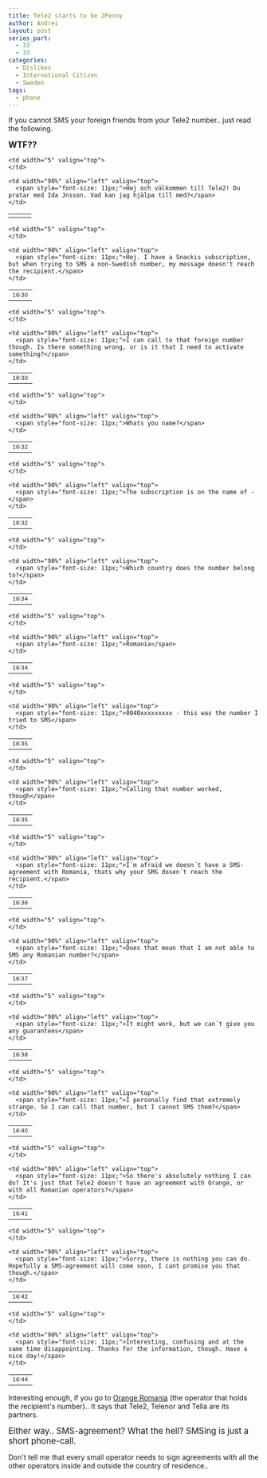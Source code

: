 ```yaml
---
title: Tele2 starts to be 2Penny
author: Andrei
layout: post
series_part:
  - 33
  - 33
categories:
  - Dislikes
  - International Citizen
  - Sweden
tags:
  - phone
---
```

If you cannot SMS your foreign friends from your Tele2 number.. just read the following.

<big><strong>WTF??</strong></big>

<table border="0" cellspacing="0" cellpadding="0" width="95%">
  <tr>
    <td width="30" align="left" valign="top">
      <span style="font-size: 11px;"> </span>
    </td>
    
    <td width="5" valign="top">
    </td>
    
    <td width="90%" align="left" valign="top">
      <span style="font-size: 11px;">Hej och välkommen till Tele2! Du pratar med Ida Jnsson. Vad kan jag hjälpa till med?</span>
    </td>
  </tr>
</table>

<table border="0" cellspacing="0" cellpadding="0" width="95%">
  <tr>
    <td width="30" align="left" valign="top">
      <span style="font-size: 11px;"> 16:30 </span>
    </td>
    
    <td width="5" valign="top">
    </td>
    
    <td width="90%" align="left" valign="top">
      <span style="font-size: 11px;">Hej. I have a Snackis subscription, but when trying to SMS a non-Swedish number, my message doesn't reach the recipient.</span>
    </td>
  </tr>
</table>

<table border="0" cellspacing="0" cellpadding="0" width="95%">
  <tr>
    <td width="30" align="left" valign="top">
      <span style="font-size: 11px;"> 16:30 </span>
    </td>
    
    <td width="5" valign="top">
    </td>
    
    <td width="90%" align="left" valign="top">
      <span style="font-size: 11px;">I can call to that foreign number though. Is there something wrong, or is it that I need to activate something?</span>
    </td>
  </tr>
</table>

<table border="0" cellspacing="0" cellpadding="0" width="95%">
  <tr>
    <td width="30" align="left" valign="top">
      <span style="font-size: 11px;"> <span>16:32</span> </span>
    </td>
    
    <td width="5" valign="top">
    </td>
    
    <td width="90%" align="left" valign="top">
      <span style="font-size: 11px;">Whats you name?</span>
    </td>
  </tr>
</table>

<table border="0" cellspacing="0" cellpadding="0" width="95%">
  <tr>
    <td width="30" align="left" valign="top">
      <span style="font-size: 11px;"> 16:32 </span>
    </td>
    
    <td width="5" valign="top">
    </td>
    
    <td width="90%" align="left" valign="top">
      <span style="font-size: 11px;">The subscription is on the name of -</span>
    </td>
  </tr>
</table>



<table border="0" cellspacing="0" cellpadding="0" width="95%">
  <tr>
    <td width="30" align="left" valign="top">
      <span style="font-size: 11px;"> <span>16:34</span> </span>
    </td>
    
    <td width="5" valign="top">
    </td>
    
    <td width="90%" align="left" valign="top">
      <span style="font-size: 11px;">Which country does the number belong to?</span>
    </td>
  </tr>
</table>

<table border="0" cellspacing="0" cellpadding="0" width="95%">
  <tr>
    <td width="30" align="left" valign="top">
      <span style="font-size: 11px;"> 16:34 </span>
    </td>
    
    <td width="5" valign="top">
    </td>
    
    <td width="90%" align="left" valign="top">
      <span style="font-size: 11px;">Romania</span>
    </td>
  </tr>
</table>

<table border="0" cellspacing="0" cellpadding="0" width="95%">
  <tr>
    <td width="30" align="left" valign="top">
      <span style="font-size: 11px;"> 16:35 </span>
    </td>
    
    <td width="5" valign="top">
    </td>
    
    <td width="90%" align="left" valign="top">
      <span style="font-size: 11px;">0040xxxxxxxxx - this was the number I tried to SMS</span>
    </td>
  </tr>
</table>

<table border="0" cellspacing="0" cellpadding="0" width="95%">
  <tr>
    <td width="30" align="left" valign="top">
      <span style="font-size: 11px;"> 16:35 </span>
    </td>
    
    <td width="5" valign="top">
    </td>
    
    <td width="90%" align="left" valign="top">
      <span style="font-size: 11px;">Calling that number worked, though</span>
    </td>
  </tr>
</table>

<table border="0" cellspacing="0" cellpadding="0" width="95%">
  <tr>
    <td width="30" align="left" valign="top">
      <span style="font-size: 11px;"> <span>16:36</span> </span>
    </td>
    
    <td width="5" valign="top">
    </td>
    
    <td width="90%" align="left" valign="top">
      <span style="font-size: 11px;">I´m afraid we doesn´t have a SMS-agreement with Romania, thats why your SMS dosen´t reach the recipient.</span>
    </td>
  </tr>
</table>

<table border="0" cellspacing="0" cellpadding="0" width="95%">
  <tr>
    <td width="30" align="left" valign="top">
      <span style="font-size: 11px;"> 16:37 </span>
    </td>
    
    <td width="5" valign="top">
    </td>
    
    <td width="90%" align="left" valign="top">
      <span style="font-size: 11px;">Does that mean that I am not able to SMS any Romanian number?</span>
    </td>
  </tr>
</table>

<table border="0" cellspacing="0" cellpadding="0" width="95%">
  <tr>
    <td width="30" align="left" valign="top">
      <span style="font-size: 11px;"> <span>16:38</span> </span>
    </td>
    
    <td width="5" valign="top">
    </td>
    
    <td width="90%" align="left" valign="top">
      <span style="font-size: 11px;">It might work, but we can´t give you any guarantees</span>
    </td>
  </tr>
</table>

<table border="0" cellspacing="0" cellpadding="0" width="95%">
  <tr>
    <td width="30" align="left" valign="top">
      <span style="font-size: 11px;"> 16:40 </span>
    </td>
    
    <td width="5" valign="top">
    </td>
    
    <td width="90%" align="left" valign="top">
      <span style="font-size: 11px;">I personally find that extremely strange. So I can call that number, but I cannot SMS them?</span>
    </td>
  </tr>
</table>

<table border="0" cellspacing="0" cellpadding="0" width="95%">
  <tr>
    <td width="30" align="left" valign="top">
      <span style="font-size: 11px;"> 16:41 </span>
    </td>
    
    <td width="5" valign="top">
    </td>
    
    <td width="90%" align="left" valign="top">
      <span style="font-size: 11px;">So there's absolutely nothing I can do? It's just that Tele2 doesn't have an agreement with Orange, or with all Romanian operators?</span>
    </td>
  </tr>
</table>

<table border="0" cellspacing="0" cellpadding="0" width="95%">
  <tr>
    <td width="30" align="left" valign="top">
      <span style="font-size: 11px;"> <span>16:42</span> </span>
    </td>
    
    <td width="5" valign="top">
    </td>
    
    <td width="90%" align="left" valign="top">
      <span style="font-size: 11px;">Sorry, there is nothing you can do. Hopefully a SMS-agreement will come soon, I cant promise you that though.</span>
    </td>
  </tr>
</table>

<table border="0" cellspacing="0" cellpadding="0" width="95%">
  <tr>
    <td width="30" align="left" valign="top">
      <span style="font-size: 11px;"> 16:44 </span>
    </td>
    
    <td width="5" valign="top">
    </td>
    
    <td width="90%" align="left" valign="top">
      <span style="font-size: 11px;">Interesting, confusing and at the same time disappointing. Thanks for the information, though. Have a nice day!</span>
    </td>
  </tr>
</table>

Interesting enough, if you go to [Orange Romania][1] (the operator that holds the recipient's number).. It says that Tele2, Telenor and Telia are its partners.

<big>Either way.. SMS-agreement? What the hell? SMSing is just a short phone-call.</big>

Don't tell me that every small operator needs to sign agreements with all the other operators inside and outside the country of residence..

 [1]: http://orange.ro/roaming/countries/suedia-ro.html
